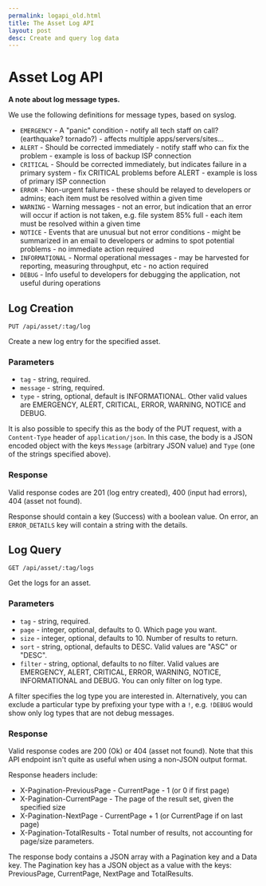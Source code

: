 ```yaml
---
permalink: logapi_old.html
title: The Asset Log API
layout: post
desc: Create and query log data
---
```


# Asset Log API

**A note about log message types.**

We use the following definitions for message types, based on syslog.

 * `EMERGENCY` - A "panic" condition - notify all tech staff on call? (earthquake? tornado?) - affects multiple apps/servers/sites...
 * `ALERT` - Should be corrected immediately - notify staff who can fix the problem - example is loss of backup ISP connection
 * `CRITICAL` - Should be corrected immediately, but indicates failure in a primary system - fix CRITICAL problems before ALERT - example is loss of primary ISP connection
 * `ERROR` - Non-urgent failures - these should be relayed to developers or admins; each item must be resolved within a given time
 * `WARNING` - Warning messages - not an error, but indication that an error will occur if action is not taken, e.g. file system 85% full - each item must be resolved within a given time
 * `NOTICE` - Events that are unusual but not error conditions - might be summarized in an email to developers or admins to spot potential problems - no immediate action required
 * `INFORMATIONAL` - Normal operational messages - may be harvested for reporting, measuring throughput, etc - no action required
 * `DEBUG` - Info useful to developers for debugging the application, not useful during operations

## Log Creation

`PUT /api/asset/:tag/log`

Create a new log entry for the specified asset.

### Parameters

 * `tag` - string, required.
 * `message` - string, required.
 * `type` - string, optional, default is INFORMATIONAL. Other valid values are EMERGENCY, ALERT, CRITICAL, ERROR, WARNING, NOTICE and DEBUG.

It is also possible to specify this as the body of the PUT request, with a `Content-Type` header of `application/json`. In this case, the body is a JSON encoded object with the keys `Message` (arbitrary JSON value) and `Type` (one of the strings specified above).

### Response

Valid response codes are 201 (log entry created), 400 (input had errors), 404 (asset not found).

Response should contain a key (Success) with a boolean value. On error, an `ERROR_DETAILS` key will contain a string with the details.

## Log Query

`GET /api/asset/:tag/logs`

Get the logs for an asset.

### Parameters

 * `tag` - string, required.
 * `page` - integer, optional, defaults to 0. Which page you want.
 * `size` - integer, optional, defaults to 10. Number of results to return.
 * `sort` - string, optional, defaults to DESC. Valid values are "ASC" or "DESC".
 * `filter` - string, optional, defaults to no filter. Valid values are EMERGENCY, ALERT, CRITICAL, ERROR, WARNING, NOTICE, INFORMATIONAL and DEBUG. You can only filter on log type.

A filter specifies the log type you are interested in. Alternatively, you can exclude a particular type by prefixing your type with a `!`, e.g. `!DEBUG` would show only log types that are not debug messages.

### Response

Valid response codes are 200 (Ok) or 404 (asset not found). Note that this API endpoint isn't quite as useful when using a non-JSON output format.

Response headers include:

 * X-Pagination-PreviousPage - CurrentPage - 1 (or 0 if first page)
 * X-Pagination-CurrentPage - The page of the result set, given the specified size
 * X-Pagination-NextPage - CurrentPage + 1 (or CurrentPage if on last page)
 * X-Pagination-TotalResults - Total number of results, not accounting for page/size parameters.

The response body contains a JSON array with a Pagination key and a Data key. The Pagination key has a JSON object as a value with the keys: PreviousPage, CurrentPage, NextPage and TotalResults.
